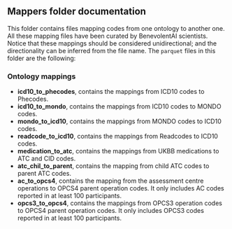 ## Mappers folder documentation

This folder contains files mapping codes from one ontology to another one. All these
mapping files have been curated by BenevolentAI scientists. Notice that these mappings
should be considered unidirectional; and the directionality can be inferred from the file
name.
The `parquet` files in this folder are the following:

### Ontology mappings
- **icd10_to_phecodes**, contains the mappings from ICD10 codes to Phecodes.
- **icd10_to_mondo**, contains the mappings from ICD10 codes to MONDO codes. 
- **mondo_to_icd10**, contains the mappings from MONDO codes to ICD10 codes. 
- **readcode_to_icd10**, contains the mappings from Readcodes to ICD10 codes.
- **medication_to_atc**, contains the mappings from UKBB medications to ATC and CID codes.
- **atc_chil_to_parent**, contains the mapping from child ATC codes to parent ATC codes.
- **ac_to_opcs4**, contains the mapping from the assessment centre operations to OPCS4 parent operation codes. 
It only includes AC codes reported in at least 100 participants. 
- **opcs3_to_opcs4**, contains the mappings from OPCS3 operation codes to OPCS4 parent operation codes. 
It only includes OPCS3 codes reported in at least 100 participants. 